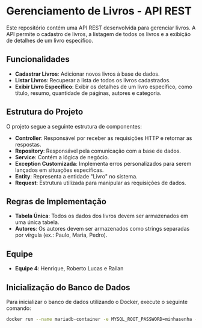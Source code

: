 # Gerenciamento de Livros - API REST

Este repositório contém uma API REST desenvolvida para gerenciar livros. A API permite o cadastro de livros, a listagem de todos os livros e a exibição de detalhes de um livro específico. 

## Funcionalidades

- **Cadastrar Livros**: Adicionar novos livros à base de dados.
- **Listar Livros**: Recuperar a lista de todos os livros cadastrados.
- **Exibir Livro Específico**: Exibir os detalhes de um livro específico, como título, resumo, quantidade de páginas, autores e categoria.

## Estrutura do Projeto

O projeto segue a seguinte estrutura de componentes:

- **Controller**: Responsável por receber as requisições HTTP e retornar as respostas.
- **Repository**: Responsável pela comunicação com a base de dados.
- **Service**: Contém a lógica de negócio.
- **Exception Customizada**: Implementa erros personalizados para serem lançados em situações específicas.
- **Entity**: Representa a entidade "Livro" no sistema.
- **Request**: Estrutura utilizada para manipular as requisições de dados.

## Regras de Implementação

- **Tabela Única**: Todos os dados dos livros devem ser armazenados em uma única tabela.
- **Autores**: Os autores devem ser armazenados como strings separadas por vírgula (ex.: Paulo, Maria, Pedro).

## Equipe

- **Equipe 4**: Henrique, Roberto Lucas e Railan

## Inicialização do Banco de Dados

Para inicializar o banco de dados utilizando o Docker, execute o seguinte comando:

```bash
docker run --name mariadb-container -e MYSQL_ROOT_PASSWORD=minhasenha -e MYSQL_DATABASE=meubanco -d -p 3306:3306 mariadb:latest
